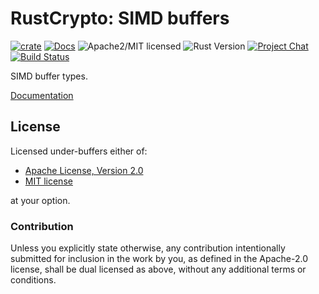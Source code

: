 # RustCrypto: SIMD buffers

[![crate][crate-image]][crate-link]
[![Docs][docs-image]][docs-link]
![Apache2/MIT licensed][license-image]
![Rust Version][rustc-image]
[![Project Chat][chat-image]][chat-link]
[![Build Status][build-image]][build-link]

SIMD buffer types.

[Documentation][docs-link]

## License

Licensed under-buffers either of:

 * [Apache License, Version 2.0](http://www.apache.org/licenses/LICENSE-2.0)
 * [MIT license](http://opensource.org/licenses/MIT)

at your option.

### Contribution

Unless you explicitly state otherwise, any contribution intentionally submitted
for inclusion in the work by you, as defined in the Apache-2.0 license, shall be
dual licensed as above, without any additional terms or conditions.

[//]: # (badges)

[crate-image]: https://img.shields.io/crates/v/simd-buffers.svg
[crate-link]: https://crates.io/crates/simd-buffers
[docs-image]: https://docs.rs/simd-buffers/badge.svg
[docs-link]: https://docs.rs/simd-buffers/
[license-image]: https://img.shields.io/badge/license-Apache2.0/MIT-blue.svg
[rustc-image]: https://img.shields.io/badge/rustc-1.46+-blue.svg
[chat-image]: https://img.shields.io/badge/zulip-join_chat-blue.svg
[chat-link]: https://rustcrypto.zulipchat.com/#narrow/stream/260052-utils
[build-image]: https://github.com/RustCrypto/utils/workflows/simd-buffers/badge.svg?branch=master&event=push
[build-link]: https://github.com/RustCrypto/utils/actions?query=workflow:simd-buffers
